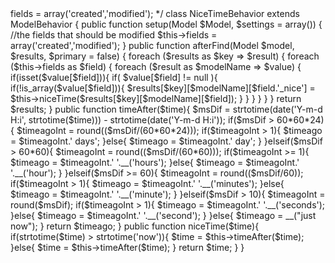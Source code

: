 <?php

/*

Creates extra field formated in nice phrase
Works with CakePHP 2.X

Modify the field list that should appear in "nice" format:
$this->fields = array('created','modified');

*/

class NiceTimeBehavior extends ModelBehavior {


	public function setup(Model $Model, $settings = array()) {
		
		//the fields that should be modified
		$this->fields = array('created','modified');

	}

	public function afterFind(Model $model, $results, $primary = false) {
		foreach ($results as $key => $result) {
			foreach ($this->fields as $field) {
				foreach ($result as $modelName => $value) {

					if(isset($value[$field])){
						if( $value[$field] != null ){
							if(!is_array($value[$field])){
								$results[$key][$modelName][$field.'_nice'] = $this->niceTime($results[$key][$modelName][$field]);
							}
						}
					}
					
				}
			}
		}

		return $results;
	}

	public function timeAfter($time){
		$msDif = strtotime(date('Y-m-d H:i', strtotime($time))) - strtotime(date('Y-m-d H:i'));
		if($msDif > 60*60*24){
			$timeagoInt = round(($msDif/(60*60*24)));
			if($timeagoInt > 1){
				$timeago = $timeagoInt.' days';
			}else{
				$timeago = $timeagoInt.' day';		
			}

		}elseif($msDif > 60*60){

			$timeagoInt = round(($msDif/(60*60)));
			if($timeagoInt >= 1){
				$timeago = $timeagoInt.' '.__('hours');
			}else{
				$timeago = $timeagoInt.' '.__('hour');		
			}

		}elseif($msDif >= 60){
			$timeagoInt = round(($msDif/60));
			if($timeagoInt > 1){
				$timeago = $timeagoInt.' '.__('minutes');
			}else{
				$timeago = $timeagoInt.' '.__('minute');		
			}	
			
		}elseif($msDif > 10){

			$timeagoInt = round($msDif);
			if($timeagoInt > 1){
				$timeago = $timeagoInt.' '.__('seconds');
			}else{
				$timeago = $timeagoInt.' '.__('second');		
			}	

		}else{
			$timeago = __("just now");
		}

		return $timeago;
	}

	public function niceTime($time){

		if(strtotime($time) > strtotime('now')){
			$time = $this->timeAfter($time);
		}else{
			$time = $this->timeAfter($time);
		}

		return $time;
	}


}
